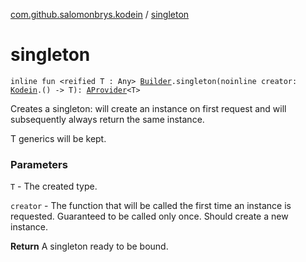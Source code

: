 [com.github.salomonbrys.kodein](index.md) / [singleton](.)

# singleton

`inline fun <reified T : Any> `[`Builder`](-kodein/-builder/index.md)`.singleton(noinline creator: `[`Kodein`](-kodein/index.md)`.() -> T): `[`AProvider`](-a-provider/index.md)`<T>`

Creates a singleton: will create an instance on first request and will subsequently always return the same instance.

T generics will be kept.

### Parameters

`T` - The created type.

`creator` - The function that will be called the first time an instance is requested. Guaranteed to be called only once. Should create a new instance.

**Return**
A singleton ready to be bound.


